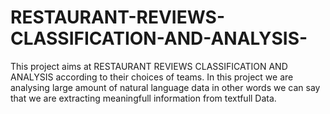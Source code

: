 # RESTAURANT-REVIEWS-CLASSIFICATION-AND-ANALYSIS-
This project aims at RESTAURANT REVIEWS CLASSIFICATION AND ANALYSIS  according to their choices of teams. In this project we are analysing large amount of natural language data in other words we can say that we are extracting meaningfull information from textfull Data.


